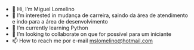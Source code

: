 - 👋 Hi, I’m  Miguel  Lomelino
- 👀 I’m interested in  mudança de carreira, saindo  da área de atendimento  e indo para a área de desenvolvimento
- 🌱 I’m currently learning  Python
- 💞️ I’m looking to collaborate on  que for possível para um iniciante
- 📫 How to reach me  por  e-mail  mslomelino@hotmail.com

<!---
mslomelino/mslomelino is a ✨ special ✨ repository because its `README.md` (this file) appears on your GitHub profile.
You can click the Preview link to take a look at your changes.
--->
